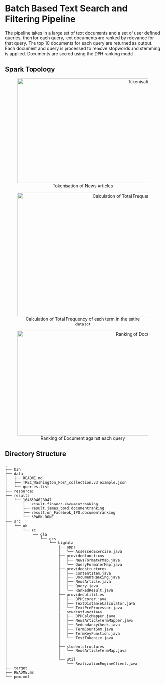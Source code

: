 # Batch Based Text Search and Filtering Pipeline

The pipeline takes in a large set of text documents and a set of user defined queries, then for each query, text documents are ranked by relevance for that query. The top 10 documents for each query are returned as output. Each document and query is processed to remove stopwords and stemming is applied. Documents are scored using the DPH ranking model.

## Spark Topology

<figure align="center">
  <img width="900" height="340"
  src="https://i.imgur.com/o77Prvh.png"
  alt="Tokenisation of News Articles.">
  <figcaption>Tokenisation of News Articles</figcaption>
</figure>

<figure align="center">
  <img width="900" height="400"
  src="https://i.imgur.com/a1O1b6H.png"
  alt="Calculation of Total Frequency of each term in the entire dataset.">
  <figcaption>Calculation of Total Frequency of each term in the entire dataset</figcaption>
</figure>

<figure align="center">
  <img width="900" height="340"
  src="https://i.imgur.com/ws7OBMx.png"
  alt="Ranking of Document against each query.">
  <figcaption>Ranking of Document against each query</figcaption>
</figure>


## Directory Structure

```
.
├── bin
├── data
│   ├── README.md
│   ├── TREC_Washington_Post_collection.v3.example.json		
│   └── queries.list						
├── resources
├── results						
│   └── 1646504628047								
│       ├── result.finance.documentranking
│       ├── result.james_bond.documentranking
│       ├── result.on_Facebook_IPO.documentranking
│       └── SPARK.DONE
├── src
│   └── uk
│       └── ac
│           └── gla
│               └── dcs
│                   └── bigdata
│                       ├── apps
│                       │   └── AssessedExercise.java	
│                       ├── providedfunctions
│                       │   ├── NewsFormaterMap.java
│                       │   └── QueryFormaterMap.java
│                       ├── providedstructures
│                       │   ├── ContentItem.java
│                       │   ├── DocumentRanking.java
│                       │   ├── NewsArticle.java
│                       │   ├── Query.java
│                       │   └── RankedResult.java
│                       ├── providedutilities
│                       │   ├── DPHScorer.java
│                       │   ├── TextDistanceCalculator.java
│                       │   └── TextPreProcessor.java
│                       ├── studentfunctions
│                       │   ├── DPHCalcMapper.java
│                       │   ├── NewsArticleTermMapper.java
│                       │   ├── RedundancyCheck.java
│                       │   ├── TermCountSum.java
│                       │   ├── TermKeyFunction.java
│                       │   └── TestTokenize.java
│                       │
│                       ├── studentstructures
│                       │   └── NewsArticleTermMap.java
│                       │
│                       └── util
│                           └── RealizationEngineClient.java
├── target 
├── README.md
└── pom.xml

```


